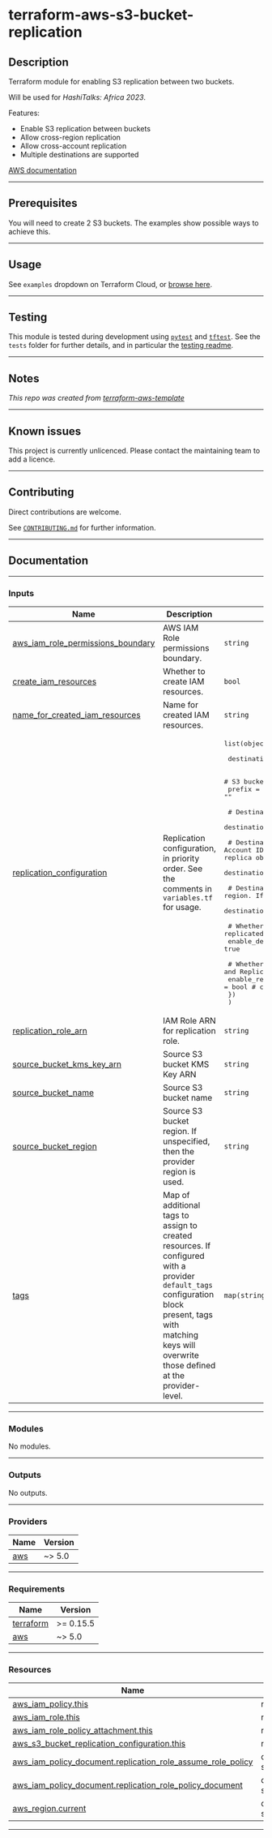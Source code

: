 # terraform-aws-s3-bucket-replication

## Description

Terraform module for enabling S3 replication between two buckets.

Will be used for *HashiTalks: Africa 2023*.

Features:

 - Enable S3 replication between buckets
 - Allow cross-region replication
 - Allow cross-account replication
 - Multiple destinations are supported

[AWS documentation](https://docs.aws.amazon.com...)

----
## Prerequisites

You will need to create 2 S3 buckets. The examples show possible ways to achieve this.

----
## Usage

See `examples` dropdown on Terraform Cloud, or [browse here](/examples/).

----
## Testing

This module is tested during development using [`pytest`](https://docs.pytest.org/en/7.2.x/) and [`tftest`](https://pypi.org/project/tftest/). See the `tests` folder for further details, and in particular the [testing readme](./tests/README.md).

----
## Notes

*This repo was created from [terraform-aws-template](https://github.com/cloudandthings/terraform-aws-template)*


----
## Known issues

This project is currently unlicenced. Please contact the maintaining team to add a licence.

----
## Contributing

Direct contributions are welcome.

See [`CONTRIBUTING.md`](./.github/CONTRIBUTING.md) for further information.

<!-- BEGIN_TF_DOCS -->
----
## Documentation

----
### Inputs

| Name | Description | Type | Default | Required |
|------|-------------|------|---------|:--------:|
| <a name="input_aws_iam_role_permissions_boundary"></a> [aws\_iam\_role\_permissions\_boundary](#input\_aws\_iam\_role\_permissions\_boundary) | AWS IAM Role permissions boundary. | `string` | `null` | no |
| <a name="input_create_iam_resources"></a> [create\_iam\_resources](#input\_create\_iam\_resources) | Whether to create IAM resources. | `bool` | `true` | no |
| <a name="input_name_for_created_iam_resources"></a> [name\_for\_created\_iam\_resources](#input\_name\_for\_created\_iam\_resources) | Name for created IAM resources. | `string` | n/a | yes |
| <a name="input_replication_configuration"></a> [replication\_configuration](#input\_replication\_configuration) | Replication configuration, in priority order. See the comments in `variables.tf` for usage. | <pre>list(object({<br><br>    destination_bucket_name = string<br><br>    # S3 bucket prefix to replicate.<br>    prefix = string # coalesced to ""<br><br>    # Destination S3 bucket KMS Key ARN if applicable.<br>    destination_bucket_kms_key_arn = string<br><br>    # Destination AWS Account ID. Only use for cross-account replication. When specified, replica object ownership will be set to this account.<br>    destination_aws_account_id = string<br><br>    # Destination S3 bucket region. If unspecified, then the provider region is used.<br>    destination_bucket_region = string<br><br>    # Whether delete markers are replicated.<br>    enable_delete_marker_replication = bool # coalesced to true<br><br>    # Whether to enable S3 Replication Time Control (S3 RTC) and Replication Metrics.<br>    enable_replication_time_control_and_metrics = bool # coalesced to false<br>    })<br>  )</pre> | n/a | yes |
| <a name="input_replication_role_arn"></a> [replication\_role\_arn](#input\_replication\_role\_arn) | IAM Role ARN for replication role. | `string` | `null` | no |
| <a name="input_source_bucket_kms_key_arn"></a> [source\_bucket\_kms\_key\_arn](#input\_source\_bucket\_kms\_key\_arn) | Source S3 bucket KMS Key ARN | `string` | `null` | no |
| <a name="input_source_bucket_name"></a> [source\_bucket\_name](#input\_source\_bucket\_name) | Source S3 bucket name | `string` | n/a | yes |
| <a name="input_source_bucket_region"></a> [source\_bucket\_region](#input\_source\_bucket\_region) | Source S3 bucket region. If unspecified, then the provider region is used. | `string` | `null` | no |
| <a name="input_tags"></a> [tags](#input\_tags) | Map of additional tags to assign to created resources. If configured with a provider `default_tags` configuration block present, tags with matching keys will overwrite those defined at the provider-level. | `map(string)` | n/a | yes |

----
### Modules

No modules.

----
### Outputs

No outputs.

----
### Providers

| Name | Version |
|------|---------|
| <a name="provider_aws"></a> [aws](#provider\_aws) | ~> 5.0 |

----
### Requirements

| Name | Version |
|------|---------|
| <a name="requirement_terraform"></a> [terraform](#requirement\_terraform) | >= 0.15.5 |
| <a name="requirement_aws"></a> [aws](#requirement\_aws) | ~> 5.0 |

----
### Resources

| Name | Type |
|------|------|
| [aws_iam_policy.this](https://registry.terraform.io/providers/hashicorp/aws/latest/docs/resources/iam_policy) | resource |
| [aws_iam_role.this](https://registry.terraform.io/providers/hashicorp/aws/latest/docs/resources/iam_role) | resource |
| [aws_iam_role_policy_attachment.this](https://registry.terraform.io/providers/hashicorp/aws/latest/docs/resources/iam_role_policy_attachment) | resource |
| [aws_s3_bucket_replication_configuration.this](https://registry.terraform.io/providers/hashicorp/aws/latest/docs/resources/s3_bucket_replication_configuration) | resource |
| [aws_iam_policy_document.replication_role_assume_role_policy](https://registry.terraform.io/providers/hashicorp/aws/latest/docs/data-sources/iam_policy_document) | data source |
| [aws_iam_policy_document.replication_role_policy_document](https://registry.terraform.io/providers/hashicorp/aws/latest/docs/data-sources/iam_policy_document) | data source |
| [aws_region.current](https://registry.terraform.io/providers/hashicorp/aws/latest/docs/data-sources/region) | data source |

----
<!-- END_TF_DOCS -->
